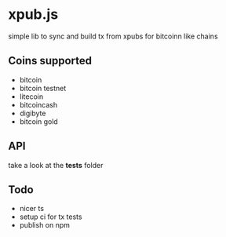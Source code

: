 # xpub.js

simple lib to sync and build tx from xpubs for bitcoinn like chains

## Coins supported

- bitcoin
- bitcoin testnet
- litecoin
- bitcoincash
- digibyte
- bitcoin gold

## API

take a look at the __tests__ folder

## Todo

- nicer ts
- setup ci for tx tests
- publish on npm
